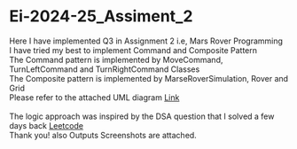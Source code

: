 # Ei-2024-25_Assiment_2
Here I have implemented Q3 in Assignment 2 i.e,
Mars Rover Programming<br>
I have tried my best to implement Command and Composite Pattern<br>
The Command pattern is implemented by MoveCommand, TurnLeftCommand and TurnRightCommand Classes<br>
The Composite pattern is implemented by MarseRoverSimulation, Rover and Grid<br>
Please refer to the attached UML diagram <a href="https://github.com/SurajNaidu0/Ei-2024-25_Assiment_2/blob/main/Ei-2024-24_Assiment_2/UpdatedUMLdiagramforMarsRover.png">Link</a><br><br>
The logic approach was inspired by the DSA question that I solved a few days back <a href="https://github.com/SurajNaidu0/Ei-2024-25_Assiment_2/blob/main/Ei-2024-24_Assiment_2/LogicRefFromMyLeetcode.png">Leetcode</a><br>
Thank you! also Outputs Screenshots are attached.


